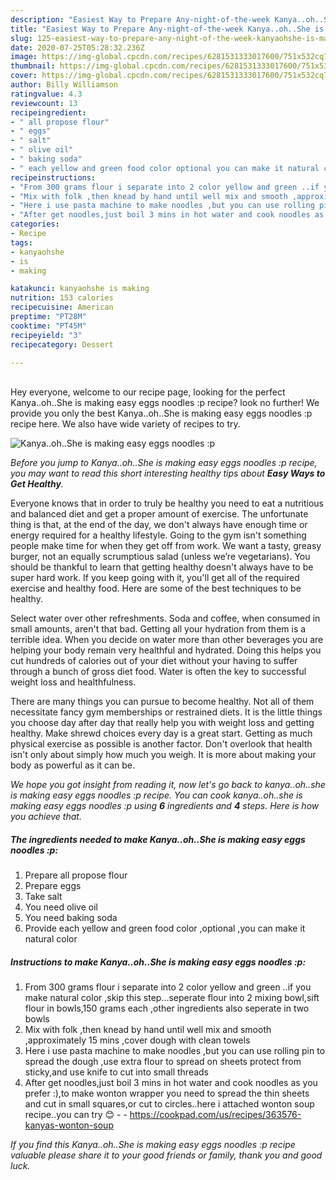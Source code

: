 ```yaml
---
description: "Easiest Way to Prepare Any-night-of-the-week Kanya..oh..She is making easy eggs noodles :p"
title: "Easiest Way to Prepare Any-night-of-the-week Kanya..oh..She is making easy eggs noodles :p"
slug: 125-easiest-way-to-prepare-any-night-of-the-week-kanyaohshe-is-making-easy-eggs-noodles-p
date: 2020-07-25T05:28:32.236Z
image: https://img-global.cpcdn.com/recipes/6281531333017600/751x532cq70/kanyaohshe-is-making-easy-eggs-noodles-p-recipe-main-photo.jpg
thumbnail: https://img-global.cpcdn.com/recipes/6281531333017600/751x532cq70/kanyaohshe-is-making-easy-eggs-noodles-p-recipe-main-photo.jpg
cover: https://img-global.cpcdn.com/recipes/6281531333017600/751x532cq70/kanyaohshe-is-making-easy-eggs-noodles-p-recipe-main-photo.jpg
author: Billy Williamson
ratingvalue: 4.3
reviewcount: 13
recipeingredient:
- " all propose flour"
- " eggs"
- " salt"
- " olive oil"
- " baking soda"
- " each yellow and green food color optional you can make it natural color"
recipeinstructions:
- "From 300 grams flour i separate into 2 color yellow and green ..if you make natural color ,skip this step...seperate flour into 2 mixing bowl,sift flour in bowls,150 grams each ,other ingredients also seperate in two bowls"
- "Mix with folk ,then knead by hand until well mix and smooth ,approximately 15 mins ,cover dough with clean towels"
- "Here i use pasta machine to make noodles ,but you can use rolling pin to spread the dough ,use extra flour to spread on sheets protect from sticky,and use knife to cut into small threads"
- "After get noodles,just boil 3 mins in hot water and cook noodles as you prefer :),to make wonton wrapper you need to spread the thin sheets and cut in small squares,or cut to circles..here i attached wonton soup recipe..you can try 😊  https://cookpad.com/us/recipes/363576-kanyas-wonton-soup"
categories:
- Recipe
tags:
- kanyaohshe
- is
- making

katakunci: kanyaohshe is making 
nutrition: 153 calories
recipecuisine: American
preptime: "PT28M"
cooktime: "PT45M"
recipeyield: "3"
recipecategory: Dessert

---
```

<br>
Hey everyone, welcome to our recipe page, looking for the perfect Kanya..oh..She is making easy eggs noodles :p recipe? look no further! We provide you only the best Kanya..oh..She is making easy eggs noodles :p recipe here. We also have wide variety of recipes to try.
<br>


![Kanya..oh..She is making easy eggs noodles :p](https://img-global.cpcdn.com/recipes/6281531333017600/751x532cq70/kanyaohshe-is-making-easy-eggs-noodles-p-recipe-main-photo.jpg)

<i>Before you jump to Kanya..oh..She is making easy eggs noodles :p recipe, you may want to read this short interesting healthy tips about <strong>Easy Ways to Get Healthy</strong>.</i>

Everyone knows that in order to truly be healthy you need to eat a nutritious and balanced diet and get a proper amount of exercise. The unfortunate thing is that, at the end of the day, we don't always have enough time or energy required for a healthy lifestyle. Going to the gym isn't something people make time for when they get off from work. We want a tasty, greasy burger, not an equally scrumptious salad (unless we’re vegetarians). You should be thankful to learn that getting healthy doesn't always have to be super hard work. If you keep going with it, you'll get all of the required exercise and healthy food. Here are some of the best techniques to be healthy.

Select water over other refreshments. Soda and coffee, when consumed in small amounts, aren't that bad. Getting all your hydration from them is a terrible idea. When you decide on water more than other beverages you are helping your body remain very healthful and hydrated. Doing this helps you cut hundreds of calories out of your diet without your having to suffer through a bunch of gross diet food. Water is often the key to successful weight loss and healthfulness.

There are many things you can pursue to become healthy. Not all of them necessitate fancy gym memberships or restrained diets. It is the little things you choose day after day that really help you with weight loss and getting healthy. Make shrewd choices every day is a great start. Getting as much physical exercise as possible is another factor. Don't overlook that health isn't only about simply how much you weigh. It is more about making your body as powerful as it can be. 


<i>We hope you got insight from reading it, now let's go back to kanya..oh..she is making easy eggs noodles :p recipe. You can cook kanya..oh..she is making easy eggs noodles :p using <strong>6</strong> ingredients and <strong>4</strong> steps. Here is how you achieve that.
</i>

##### The ingredients needed to make Kanya..oh..She is making easy eggs noodles :p:

1. Prepare  all propose flour
1. Prepare  eggs
1. Take  salt
1. You need  olive oil
1. You need  baking soda
1. Provide  each yellow and green food color ,optional ,you can make it natural color


##### Instructions to make Kanya..oh..She is making easy eggs noodles :p:

1. From 300 grams flour i separate into 2 color yellow and green ..if you make natural color ,skip this step...seperate flour into 2 mixing bowl,sift flour in bowls,150 grams each ,other ingredients also seperate in two bowls
1. Mix with folk ,then knead by hand until well mix and smooth ,approximately 15 mins ,cover dough with clean towels
1. Here i use pasta machine to make noodles ,but you can use rolling pin to spread the dough ,use extra flour to spread on sheets protect from sticky,and use knife to cut into small threads
1. After get noodles,just boil 3 mins in hot water and cook noodles as you prefer :),to make wonton wrapper you need to spread the thin sheets and cut in small squares,or cut to circles..here i attached wonton soup recipe..you can try 😊 -  - https://cookpad.com/us/recipes/363576-kanyas-wonton-soup


<i>If you find this Kanya..oh..She is making easy eggs noodles :p recipe valuable please share it to your good friends or family, thank you and good luck.</i>
